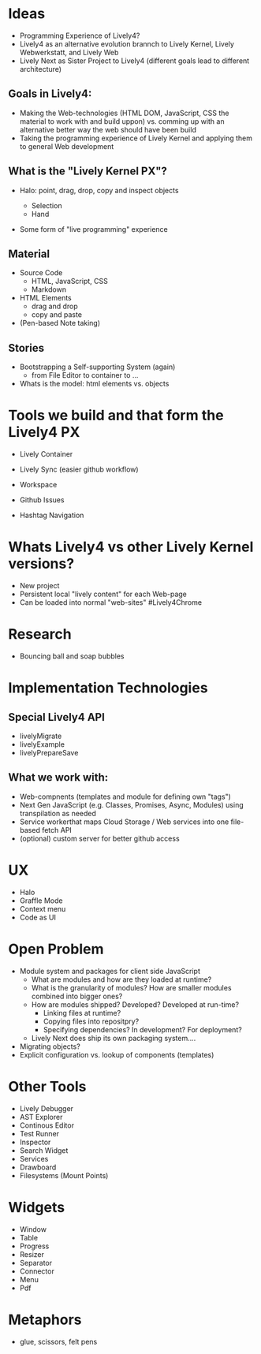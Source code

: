 # Ideas

- Programming Experience of Lively4? 
- Lively4 as an alternative evolution brannch to Lively Kernel, Lively Webwerkstatt, and Lively Web
- Lively Next as Sister Project to Lively4 (different goals lead to different architecture)

## Goals in Lively4:
- Making the Web-technologies (HTML DOM, JavaScript, CSS the material to work with and build uppon) vs. comming up with an alternative better way the web should have been build
- Taking the programming experience of Lively Kernel and applying them to general Web development


## What is the "Lively Kernel PX"?

- Halo: point, drag, drop, copy and inspect objects
  - Selection
  - Hand

- Some form of "live programming" experience

## Material

- Source Code 
  - HTML, JavaScript, CSS
  - Markdown
- HTML Elements
  - drag and drop
  - copy and paste
- (Pen-based Note taking)


## Stories

- Bootstrapping a Self-supporting System (again)
  - from File Editor to container to ...
- Whats is the model: html elements vs. objects


# Tools we build and that form the Lively4 PX

- Lively Container
- Lively Sync (easier github workflow)
- Workspace

- Github Issues  
- Hashtag Navigation

# Whats Lively4 vs other Lively Kernel versions?

- New project
- Persistent local "lively content" for each Web-page
- Can be loaded into normal "web-sites" #Lively4Chrome

# Research

- Bouncing ball and soap bubbles

# Implementation Technologies


## Special Lively4 API

- livelyMigrate
- livelyExample
- livelyPrepareSave

## What we work with:

- Web-compnents (templates and module for defining own "tags")
- Next Gen JavaScript (e.g. Classes, Promises, Async, Modules) using transpilation as needed
- Service workerthat maps Cloud Storage / Web services into one file-based fetch API
- (optional) custom server for better github access


# UX

- Halo
- Graffle Mode
- Context menu
- Code as UI

# Open Problem

- Module system and packages for client side JavaScript
  - What are modules and how are they loaded at runtime?
  - What is the granularity of modules? How are smaller modules combined into bigger ones?
  - How are modules shipped? Developed? Developed at run-time?
    - Linking files at runtime? 
    - Copying files into repositpry?
    - Specifying dependencies? In development? For deployment?
  - Lively Next does ship its own packaging system....
- Migrating objects?
- Explicit configuration vs. lookup of components (templates)

# Other Tools

- Lively Debugger
- AST Explorer
- Continous Editor
- Test Runner
- Inspector
- Search Widget
- Services
- Drawboard
- Filesystems (Mount Points)

# Widgets

- Window
- Table
- Progress
- Resizer
- Separator
- Connector
- Menu
- Pdf


# Metaphors

- glue, scissors, felt pens 







